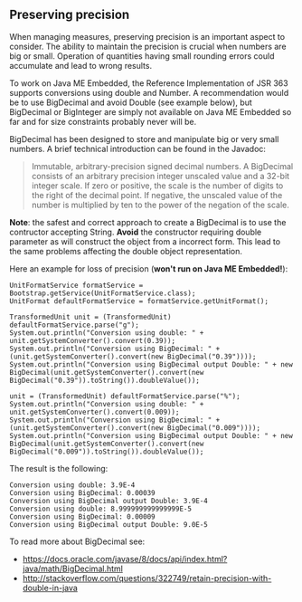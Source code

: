 ## Preserving precision

When managing measures, preserving precision is an important aspect to consider. The ability to maintain the precision is crucial when numbers are big or small. Operation of quantities having small rounding errors could accumulate and lead to wrong results.  

To work on Java ME Embedded, the Reference Implementation of JSR 363 supports conversions using double and Number. A recommendation would be to use BigDecimal and avoid Double (see example below), but BigDecimal or BigInteger are simply not available on Java ME Embedded so far and for size constraints probably never will be. 

BigDecimal has been designed to store and manipulate big or very small numbers. A brief technical introduction can be found in the Javadoc: 
> Immutable, arbitrary-precision signed decimal numbers. A BigDecimal consists of an arbitrary precision integer unscaled value and a 32-bit integer scale. If zero or positive, the scale is the number of digits to the right of the decimal point. If negative, the unscaled value of the number is multiplied by ten to the power of the negation of the scale.

**Note**: the safest and correct approach to create a BigDecimal is to use the contructor accepting String. **Avoid** the constructor requiring double parameter as will construct the object from a incorrect form. This lead to the same problems affecting the double object representation. 

Here an example for loss of precision (**won't run on Java ME Embedded!**): 
```
UnitFormatService formatService = Bootstrap.getService(UnitFormatService.class);
UnitFormat defaultFormatService = formatService.getUnitFormat();

TransformedUnit unit = (TransformedUnit) defaultFormatService.parse("g");
System.out.println("Conversion using double: " + unit.getSystemConverter().convert(0.39));
System.out.println("Conversion using BigDecimal: " + (unit.getSystemConverter().convert(new BigDecimal("0.39"))));
System.out.println("Conversion using BigDecimal output Double: " + new BigDecimal(unit.getSystemConverter().convert(new BigDecimal("0.39")).toString()).doubleValue());

unit = (TransformedUnit) defaultFormatService.parse("%");
System.out.println("Conversion using double: " + unit.getSystemConverter().convert(0.009));
System.out.println("Conversion using BigDecimal: " + (unit.getSystemConverter().convert(new BigDecimal("0.009"))));
System.out.println("Conversion using BigDecimal output Double: " + new BigDecimal(unit.getSystemConverter().convert(new BigDecimal("0.009")).toString()).doubleValue());
```

The result is the following: 
```
Conversion using double: 3.9E-4
Conversion using BigDecimal: 0.00039
Conversion using BigDecimal output Double: 3.9E-4
Conversion using double: 8.999999999999999E-5
Conversion using BigDecimal: 0.00009
Conversion using BigDecimal output Double: 9.0E-5
```

To read more about BigDecimal see: 
- https://docs.oracle.com/javase/8/docs/api/index.html?java/math/BigDecimal.html
- http://stackoverflow.com/questions/322749/retain-precision-with-double-in-java

